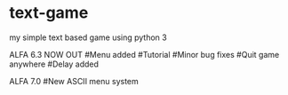 # text-game
my simple text based game using python 3

ALFA 6.3 NOW OUT
#Menu added
#Tutorial
#Minor bug fixes
#Quit game anywhere
#Delay added

ALFA 7.0
#New ASCII menu system

